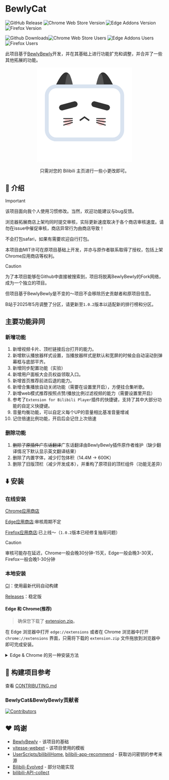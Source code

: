 # BewlyCat

![GitHub Release](https://img.shields.io/github/v/release/keleus/BewlyCat?label=Github) ![Chrome Web Store Version](https://img.shields.io/chrome-web-store/v/oopkfefbgecikmfbbapnlpjidoomhjpl?label=Chrome) ![Edge Addons Version](https://img.shields.io/badge/dynamic/json?color=blue&label=Edge&query=%24.version&url=https%3A%2F%2Fmicrosoftedge.microsoft.com%2Faddons%2Fgetproductdetailsbycrxid%2Faaammfjdfifgnfnbflolojihjfhdploj&prefix=v) ![Firefox Version](https://img.shields.io/amo/v/bewlycat?label=Firefox)

![Github Downloads](https://img.shields.io/github/downloads/keleus/BewlyCat/total?label=Github%20Downloads)![Chrome Web Store Users](https://img.shields.io/chrome-web-store/users/oopkfefbgecikmfbbapnlpjidoomhjpl?label=Chrome%20Users) ![Edge Addons Users](https://img.shields.io/badge/dynamic/json?label=Edge%20Users&query=%24.activeInstallCount&url=https%3A%2F%2Fmicrosoftedge.microsoft.com%2Faddons%2Fgetproductdetailsbycrxid%2Faaammfjdfifgnfnbflolojihjfhdploj) ![Firefox Users](https://img.shields.io/amo/users/bewlycat?label=Firefox%20Users)

此项目基于[BewlyBewly](https://github.com/BewlyBewly/BewlyBewly)开发，并在其基础上进行功能扩充和调整，并合并了一些其他拓展的功能。

<p align="center" style="margin-bottom: 0px !important;">
<img width="300" alt="BewlyCat icon" src="./assets/icon-512.png"><br/>
</p>

<p align="center">只需对您的 Bilibili 主页进行一些小更改即可。</p>

## 👋 介绍

> [!IMPORTANT]
> 该项目面向我个人使用习惯修改。当然，欢迎功能建议与bug反馈。
>
> 浏览器拓展商店上架均同时提交审核，实际更新速度取决于各个商店审核速度。请勿在issue中催促审核，商店异常行为由商店导致！
>
> 不会打包safari，如果有需要欢迎自行打包。
>
> 本项目由MIT许可在原项目基础上开发，并亦与原作者联系取得了授权，包括上架Chrome应用商店等权利。

> [!CAUTION]
> 为了本项目能够在Github中直接被搜索到，项目将脱离BewlyBewly的Fork网络，成为一个独立的项目。
>
> 但项目基于BewlyBewly是不变的～项目不会移除历史贡献者和原项目信息。
>
> B站于2025年5月调整了分区，请更新至`1.0.2`版本以适配新的排行榜和分区。

## 主要功能异同

### 新增功能

1. 新增视频卡片、顶栏链接后台打开的能力。
2. 新增默认播放器样式设置，当播放器样式是默认和宽屏的时候会自动滚动到弹幕框与底部平齐。
3. 新增同步配置功能（实验）
4. 新增用户面板大会员权益领取入口。
5. 新增首页推荐前进后退的能力。
6. 新增合集播放自动关闭功能（需要在设置里开启），方便挂合集听歌。
7. 新增web模式推荐按照点赞/播放比例过滤视频的能力（需要设置里开启）
8. 参考了`Extension for Bilibili Player`插件的快捷键，支持了其中大部分功能的自定义快捷键。
9. 音量均衡功能，可以自定义每个UP的音量相比基准音量增减
10. 记住倍速比例功能，开启后会记住上次倍速

### 删除功能

1. ~~删除了原插件广东话翻译~~广东话翻译由BewlyBewly插件原作者维护（缺少翻译情况下默认显示英文翻译结果）
2. 删除了内置字体，减少打包体积（14.4M -> 600K）
3. 删除了旧版顶栏（减少开发成本），并重构了原项目的顶栏组件（功能无差异）

## ⬇️ 安装

### 在线安装

[Chrome应用商店](https://chromewebstore.google.com/detail/oopkfefbgecikmfbbapnlpjidoomhjpl)

[Edge应用商店](https://microsoftedge.microsoft.com/addons/detail/bewlycat/aaammfjdfifgnfnbflolojihjfhdploj):审核周期不定

[Firefox应用商店](https://addons.mozilla.org/en-US/firefox/addon/bewlycat/):已上线～（`1.0.2`版本已经修复抽屉问题）

> [!CAUTION]
> 审核可能存在延迟，Chrome一般会晚30分钟-15天，Edge一般会晚3-30天，Firefox一般会晚1-30分钟

### 本地安装

[CI](https://github.com/keleus/BewlyCat/actions)：使用最新代码自动构建

[Releases](https://github.com/keleus/BewlyCat/releases)：稳定版

#### Edge 和 Chrome(推荐)

> 确保您下载了 [extension.zip](https://github.com/keleus/BewlyCat/releases)。

在 Edge 浏览器中打开 `edge://extensions` 或者在 Chrome 浏览器中打开 `chrome://extensions` 界面，只需将下载的 `extension.zip` 文件拖放到浏览器中即可完成安装。

<details>
 <summary> Edge & Chrome 的另一种安装方法 </summary>

#### Edge

> 确保您下载了 [extension.zip](https://github.com/keleus/BewlyCat/releases) 并解压缩该文件。

1. 在地址栏输入 `edge://extensions/` 并按回车
2. 打开 `开发者模式` 并点击 `加载已解压的拓展程序` <br/> <img width="655" alt="image" src="https://user-images.githubusercontent.com/33394391/232246901-e3544c16-bde2-480d-b770-ca5242793963.png">
3. 在浏览器中加载解压后的扩展文件夹

#### Chrome

> 确保您下载了 [extension.zip](https://github.com/keleus/BewlyCat/releases) 并解压缩该文件。

1. 在地址栏输入 `chrome://extensions/` 并按回车
2. 打开 `开发者模式` 并点击 `加载已解压的拓展程序` <br/> <img width="655" alt="Snipaste_2022-03-27_18-17-04" src="https://user-images.githubusercontent.com/33394391/160276882-13da0484-92c1-47dd-add8-7655c5c2bf1c.png">
3. 在浏览器中加载解压后的扩展文件夹

</details>

## 🤝 构建项目参考

查看 [CONTRIBUTING.md](docs/CONTRIBUTING-cmn_CN.md)

### BewlyCat&BewlyBewly贡献者

[![Contributors](https://contrib.rocks/image?repo=keleus/BewlyCat)](https://github.com/keleus/BewlyCat/graphs/contributors)

## ❤️ 鸣谢

- [BewlyBewly](https://github.com/BewlyBewly/BewlyBewly) - 该项目的基础
- [vitesse-webext](https://github.com/antfu/vitesse-webext) - 该项目使用的模板
- [UserScripts/bilibiliHome](https://github.com/indefined/UserScripts/tree/master/bilibiliHome),
[bilibili-app-recommend](https://github.com/magicdawn/bilibili-app-recommend) - 获取访问密钥的参考来源
- [Bilibili-Evolved](https://github.com/the1812/Bilibili-Evolved) - 部分功能实现
- [bilibili-API-collect](https://github.com/SocialSisterYi/bilibili-API-collect)
